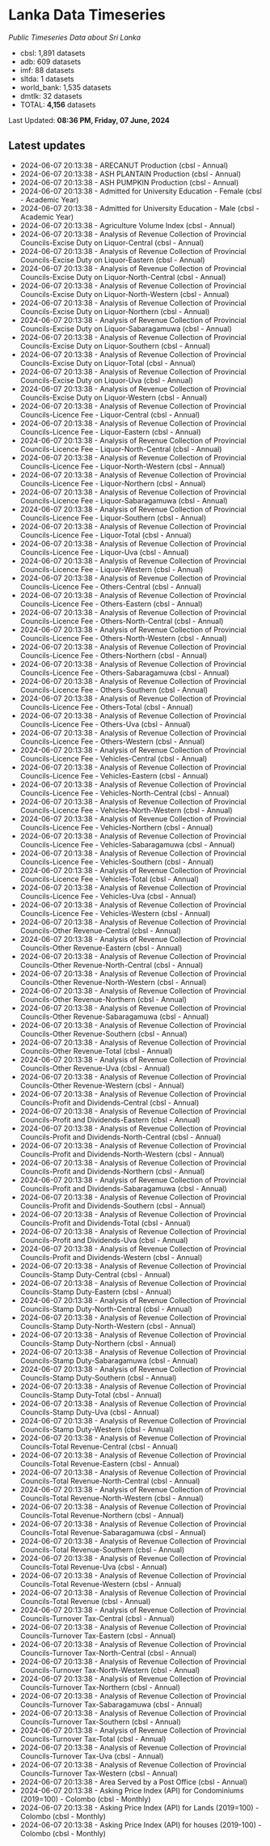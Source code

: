 # Lanka Data Timeseries
*Public Timeseries Data about Sri Lanka*

* cbsl: 1,891 datasets
* adb: 609 datasets
* imf: 88 datasets
* sltda: 1 datasets
* world_bank: 1,535 datasets
* dmtlk: 32 datasets
* TOTAL: **4,156** datasets

Last Updated: **08:36 PM, Friday, 07 June, 2024**

## Latest updates

* 2024-06-07 20:13:38 - ARECANUT Production (cbsl - Annual)
* 2024-06-07 20:13:38 - ASH PLANTAIN Production (cbsl - Annual)
* 2024-06-07 20:13:38 - ASH PUMPKIN Production (cbsl - Annual)
* 2024-06-07 20:13:38 - Admitted for University Education - Female (cbsl - Academic Year)
* 2024-06-07 20:13:38 - Admitted for University Education - Male (cbsl - Academic Year)
* 2024-06-07 20:13:38 - Agriculture Volume Index (cbsl - Annual)
* 2024-06-07 20:13:38 - Analysis of Revenue Collection of Provincial Councils-Excise Duty on Liquor-Central (cbsl - Annual)
* 2024-06-07 20:13:38 - Analysis of Revenue Collection of Provincial Councils-Excise Duty on Liquor-Eastern (cbsl - Annual)
* 2024-06-07 20:13:38 - Analysis of Revenue Collection of Provincial Councils-Excise Duty on Liquor-North-Central (cbsl - Annual)
* 2024-06-07 20:13:38 - Analysis of Revenue Collection of Provincial Councils-Excise Duty on Liquor-North-Western (cbsl - Annual)
* 2024-06-07 20:13:38 - Analysis of Revenue Collection of Provincial Councils-Excise Duty on Liquor-Northern (cbsl - Annual)
* 2024-06-07 20:13:38 - Analysis of Revenue Collection of Provincial Councils-Excise Duty on Liquor-Sabaragamuwa (cbsl - Annual)
* 2024-06-07 20:13:38 - Analysis of Revenue Collection of Provincial Councils-Excise Duty on Liquor-Southern (cbsl - Annual)
* 2024-06-07 20:13:38 - Analysis of Revenue Collection of Provincial Councils-Excise Duty on Liquor-Total (cbsl - Annual)
* 2024-06-07 20:13:38 - Analysis of Revenue Collection of Provincial Councils-Excise Duty on Liquor-Uva (cbsl - Annual)
* 2024-06-07 20:13:38 - Analysis of Revenue Collection of Provincial Councils-Excise Duty on Liquor-Western (cbsl - Annual)
* 2024-06-07 20:13:38 - Analysis of Revenue Collection of Provincial Councils-Licence Fee - Liquor-Central (cbsl - Annual)
* 2024-06-07 20:13:38 - Analysis of Revenue Collection of Provincial Councils-Licence Fee - Liquor-Eastern (cbsl - Annual)
* 2024-06-07 20:13:38 - Analysis of Revenue Collection of Provincial Councils-Licence Fee - Liquor-North-Central (cbsl - Annual)
* 2024-06-07 20:13:38 - Analysis of Revenue Collection of Provincial Councils-Licence Fee - Liquor-North-Western (cbsl - Annual)
* 2024-06-07 20:13:38 - Analysis of Revenue Collection of Provincial Councils-Licence Fee - Liquor-Northern (cbsl - Annual)
* 2024-06-07 20:13:38 - Analysis of Revenue Collection of Provincial Councils-Licence Fee - Liquor-Sabaragamuwa (cbsl - Annual)
* 2024-06-07 20:13:38 - Analysis of Revenue Collection of Provincial Councils-Licence Fee - Liquor-Southern (cbsl - Annual)
* 2024-06-07 20:13:38 - Analysis of Revenue Collection of Provincial Councils-Licence Fee - Liquor-Total (cbsl - Annual)
* 2024-06-07 20:13:38 - Analysis of Revenue Collection of Provincial Councils-Licence Fee - Liquor-Uva (cbsl - Annual)
* 2024-06-07 20:13:38 - Analysis of Revenue Collection of Provincial Councils-Licence Fee - Liquor-Western (cbsl - Annual)
* 2024-06-07 20:13:38 - Analysis of Revenue Collection of Provincial Councils-Licence Fee - Others-Central (cbsl - Annual)
* 2024-06-07 20:13:38 - Analysis of Revenue Collection of Provincial Councils-Licence Fee - Others-Eastern (cbsl - Annual)
* 2024-06-07 20:13:38 - Analysis of Revenue Collection of Provincial Councils-Licence Fee - Others-North-Central (cbsl - Annual)
* 2024-06-07 20:13:38 - Analysis of Revenue Collection of Provincial Councils-Licence Fee - Others-North-Western (cbsl - Annual)
* 2024-06-07 20:13:38 - Analysis of Revenue Collection of Provincial Councils-Licence Fee - Others-Northern (cbsl - Annual)
* 2024-06-07 20:13:38 - Analysis of Revenue Collection of Provincial Councils-Licence Fee - Others-Sabaragamuwa (cbsl - Annual)
* 2024-06-07 20:13:38 - Analysis of Revenue Collection of Provincial Councils-Licence Fee - Others-Southern (cbsl - Annual)
* 2024-06-07 20:13:38 - Analysis of Revenue Collection of Provincial Councils-Licence Fee - Others-Total (cbsl - Annual)
* 2024-06-07 20:13:38 - Analysis of Revenue Collection of Provincial Councils-Licence Fee - Others-Uva (cbsl - Annual)
* 2024-06-07 20:13:38 - Analysis of Revenue Collection of Provincial Councils-Licence Fee - Others-Western (cbsl - Annual)
* 2024-06-07 20:13:38 - Analysis of Revenue Collection of Provincial Councils-Licence Fee - Vehicles-Central (cbsl - Annual)
* 2024-06-07 20:13:38 - Analysis of Revenue Collection of Provincial Councils-Licence Fee - Vehicles-Eastern (cbsl - Annual)
* 2024-06-07 20:13:38 - Analysis of Revenue Collection of Provincial Councils-Licence Fee - Vehicles-North-Central (cbsl - Annual)
* 2024-06-07 20:13:38 - Analysis of Revenue Collection of Provincial Councils-Licence Fee - Vehicles-North-Western (cbsl - Annual)
* 2024-06-07 20:13:38 - Analysis of Revenue Collection of Provincial Councils-Licence Fee - Vehicles-Northern (cbsl - Annual)
* 2024-06-07 20:13:38 - Analysis of Revenue Collection of Provincial Councils-Licence Fee - Vehicles-Sabaragamuwa (cbsl - Annual)
* 2024-06-07 20:13:38 - Analysis of Revenue Collection of Provincial Councils-Licence Fee - Vehicles-Southern (cbsl - Annual)
* 2024-06-07 20:13:38 - Analysis of Revenue Collection of Provincial Councils-Licence Fee - Vehicles-Total (cbsl - Annual)
* 2024-06-07 20:13:38 - Analysis of Revenue Collection of Provincial Councils-Licence Fee - Vehicles-Uva (cbsl - Annual)
* 2024-06-07 20:13:38 - Analysis of Revenue Collection of Provincial Councils-Licence Fee - Vehicles-Western (cbsl - Annual)
* 2024-06-07 20:13:38 - Analysis of Revenue Collection of Provincial Councils-Other Revenue-Central (cbsl - Annual)
* 2024-06-07 20:13:38 - Analysis of Revenue Collection of Provincial Councils-Other Revenue-Eastern (cbsl - Annual)
* 2024-06-07 20:13:38 - Analysis of Revenue Collection of Provincial Councils-Other Revenue-North-Central (cbsl - Annual)
* 2024-06-07 20:13:38 - Analysis of Revenue Collection of Provincial Councils-Other Revenue-North-Western (cbsl - Annual)
* 2024-06-07 20:13:38 - Analysis of Revenue Collection of Provincial Councils-Other Revenue-Northern (cbsl - Annual)
* 2024-06-07 20:13:38 - Analysis of Revenue Collection of Provincial Councils-Other Revenue-Sabaragamuwa (cbsl - Annual)
* 2024-06-07 20:13:38 - Analysis of Revenue Collection of Provincial Councils-Other Revenue-Southern (cbsl - Annual)
* 2024-06-07 20:13:38 - Analysis of Revenue Collection of Provincial Councils-Other Revenue-Total (cbsl - Annual)
* 2024-06-07 20:13:38 - Analysis of Revenue Collection of Provincial Councils-Other Revenue-Uva (cbsl - Annual)
* 2024-06-07 20:13:38 - Analysis of Revenue Collection of Provincial Councils-Other Revenue-Western (cbsl - Annual)
* 2024-06-07 20:13:38 - Analysis of Revenue Collection of Provincial Councils-Profit and Dividends-Central (cbsl - Annual)
* 2024-06-07 20:13:38 - Analysis of Revenue Collection of Provincial Councils-Profit and Dividends-Eastern (cbsl - Annual)
* 2024-06-07 20:13:38 - Analysis of Revenue Collection of Provincial Councils-Profit and Dividends-North-Central (cbsl - Annual)
* 2024-06-07 20:13:38 - Analysis of Revenue Collection of Provincial Councils-Profit and Dividends-North-Western (cbsl - Annual)
* 2024-06-07 20:13:38 - Analysis of Revenue Collection of Provincial Councils-Profit and Dividends-Northern (cbsl - Annual)
* 2024-06-07 20:13:38 - Analysis of Revenue Collection of Provincial Councils-Profit and Dividends-Sabaragamuwa (cbsl - Annual)
* 2024-06-07 20:13:38 - Analysis of Revenue Collection of Provincial Councils-Profit and Dividends-Southern (cbsl - Annual)
* 2024-06-07 20:13:38 - Analysis of Revenue Collection of Provincial Councils-Profit and Dividends-Total (cbsl - Annual)
* 2024-06-07 20:13:38 - Analysis of Revenue Collection of Provincial Councils-Profit and Dividends-Uva (cbsl - Annual)
* 2024-06-07 20:13:38 - Analysis of Revenue Collection of Provincial Councils-Profit and Dividends-Western (cbsl - Annual)
* 2024-06-07 20:13:38 - Analysis of Revenue Collection of Provincial Councils-Stamp Duty-Central (cbsl - Annual)
* 2024-06-07 20:13:38 - Analysis of Revenue Collection of Provincial Councils-Stamp Duty-Eastern (cbsl - Annual)
* 2024-06-07 20:13:38 - Analysis of Revenue Collection of Provincial Councils-Stamp Duty-North-Central (cbsl - Annual)
* 2024-06-07 20:13:38 - Analysis of Revenue Collection of Provincial Councils-Stamp Duty-North-Western (cbsl - Annual)
* 2024-06-07 20:13:38 - Analysis of Revenue Collection of Provincial Councils-Stamp Duty-Northern (cbsl - Annual)
* 2024-06-07 20:13:38 - Analysis of Revenue Collection of Provincial Councils-Stamp Duty-Sabaragamuwa (cbsl - Annual)
* 2024-06-07 20:13:38 - Analysis of Revenue Collection of Provincial Councils-Stamp Duty-Southern (cbsl - Annual)
* 2024-06-07 20:13:38 - Analysis of Revenue Collection of Provincial Councils-Stamp Duty-Total (cbsl - Annual)
* 2024-06-07 20:13:38 - Analysis of Revenue Collection of Provincial Councils-Stamp Duty-Uva (cbsl - Annual)
* 2024-06-07 20:13:38 - Analysis of Revenue Collection of Provincial Councils-Stamp Duty-Western (cbsl - Annual)
* 2024-06-07 20:13:38 - Analysis of Revenue Collection of Provincial Councils-Total Revenue-Central (cbsl - Annual)
* 2024-06-07 20:13:38 - Analysis of Revenue Collection of Provincial Councils-Total Revenue-Eastern (cbsl - Annual)
* 2024-06-07 20:13:38 - Analysis of Revenue Collection of Provincial Councils-Total Revenue-North-Central (cbsl - Annual)
* 2024-06-07 20:13:38 - Analysis of Revenue Collection of Provincial Councils-Total Revenue-North-Western (cbsl - Annual)
* 2024-06-07 20:13:38 - Analysis of Revenue Collection of Provincial Councils-Total Revenue-Northern (cbsl - Annual)
* 2024-06-07 20:13:38 - Analysis of Revenue Collection of Provincial Councils-Total Revenue-Sabaragamuwa (cbsl - Annual)
* 2024-06-07 20:13:38 - Analysis of Revenue Collection of Provincial Councils-Total Revenue-Southern (cbsl - Annual)
* 2024-06-07 20:13:38 - Analysis of Revenue Collection of Provincial Councils-Total Revenue-Uva (cbsl - Annual)
* 2024-06-07 20:13:38 - Analysis of Revenue Collection of Provincial Councils-Total Revenue-Western (cbsl - Annual)
* 2024-06-07 20:13:38 - Analysis of Revenue Collection of Provincial Councils-Total Revenue (cbsl - Annual)
* 2024-06-07 20:13:38 - Analysis of Revenue Collection of Provincial Councils-Turnover Tax-Central (cbsl - Annual)
* 2024-06-07 20:13:38 - Analysis of Revenue Collection of Provincial Councils-Turnover Tax-Eastern (cbsl - Annual)
* 2024-06-07 20:13:38 - Analysis of Revenue Collection of Provincial Councils-Turnover Tax-North-Central (cbsl - Annual)
* 2024-06-07 20:13:38 - Analysis of Revenue Collection of Provincial Councils-Turnover Tax-North-Western (cbsl - Annual)
* 2024-06-07 20:13:38 - Analysis of Revenue Collection of Provincial Councils-Turnover Tax-Northern (cbsl - Annual)
* 2024-06-07 20:13:38 - Analysis of Revenue Collection of Provincial Councils-Turnover Tax-Sabaragamuwa (cbsl - Annual)
* 2024-06-07 20:13:38 - Analysis of Revenue Collection of Provincial Councils-Turnover Tax-Southern (cbsl - Annual)
* 2024-06-07 20:13:38 - Analysis of Revenue Collection of Provincial Councils-Turnover Tax-Total (cbsl - Annual)
* 2024-06-07 20:13:38 - Analysis of Revenue Collection of Provincial Councils-Turnover Tax-Uva (cbsl - Annual)
* 2024-06-07 20:13:38 - Analysis of Revenue Collection of Provincial Councils-Turnover Tax-Western (cbsl - Annual)
* 2024-06-07 20:13:38 - Area Served by a Post Office (cbsl - Annual)
* 2024-06-07 20:13:38 - Asking Price Index (API) for Condominiums (2019=100) - Colombo (cbsl - Monthly)
* 2024-06-07 20:13:38 - Asking Price Index (API) for Lands (2019=100) - Colombo (cbsl - Monthly)
* 2024-06-07 20:13:38 - Asking Price Index (API) for houses (2019-100) - Colombo (cbsl - Monthly)
